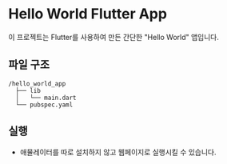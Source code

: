 # Hello World Flutter App

이 프로젝트는 Flutter를 사용하여 만든 간단한 "Hello World" 앱입니다.

## 파일 구조

```plaintext
/hello_world_app
  ├── lib
  │   └── main.dart
  └── pubspec.yaml

```
## 실행
- 애뮬레이터를 따로 설치하지 않고 웹페이지로 실행시킬 수 있습니다.
